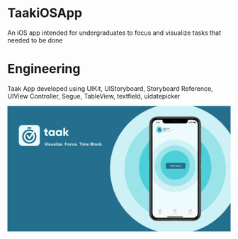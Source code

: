 # TaakiOSApp
An iOS app intended for undergraduates to focus and visualize tasks that needed to be done

# Engineering
Taak App developed using UIKit, UIStoryboard, Storyboard  Reference, UIView Controller, Segue, TableView, textfield, uidatepicker

<p align="center">
  <img src="/TaakiOS.png">
</p>

